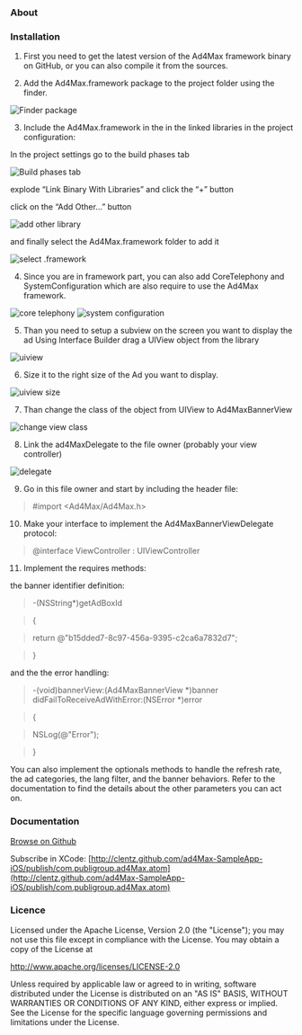 ### About

### Installation

1. First you need to get the latest version of the Ad4Max framework binary on GitHub, or you can also compile it from the sources.2. Add the Ad4Max.framework package to the project folder using the finder.

![Finder package](http://clentz.github.com/ad4Max-SampleApp-iOS/tutorial/01.png)

3. Include the Ad4Max.framework in the in the linked libraries in the project configuration:

In the project settings go to the build phases tab

![Build phases tab](http://clentz.github.com/ad4Max-SampleApp-iOS/tutorial/02.png)


explode “Link Binary With Libraries” and click the “+” button

click on the “Add Other...” button

![add other library](http://clentz.github.com/ad4Max-SampleApp-iOS/tutorial/03.png)and finally select the Ad4Max.framework folder to add it

![select .framework](http://clentz.github.com/ad4Max-SampleApp-iOS/tutorial/04.png)

4. Since you are in framework part, you can also add CoreTelephony and SystemConfiguration which are  also require to use the Ad4Max framework.

![core telephony](http://clentz.github.com/ad4Max-SampleApp-iOS/tutorial/05.png)
![system configuration](http://clentz.github.com/ad4Max-SampleApp-iOS/tutorial/06.png)

5. Than you need to setup a subview on the screen you want to display the adUsing Interface Builder drag a UIView object from the library

![uiview](http://clentz.github.com/ad4Max-SampleApp-iOS/tutorial/07.png)6. Size it to the right size of the Ad you want to display.

![uiview size](http://clentz.github.com/ad4Max-SampleApp-iOS/tutorial/08.png)

7. Than change the class of the object from UIView to Ad4MaxBannerView

![change view class](http://clentz.github.com/ad4Max-SampleApp-iOS/tutorial/09.png)

8. Link the ad4MaxDelegate to the file owner (probably your view controller)

![delegate](http://clentz.github.com/ad4Max-SampleApp-iOS/tutorial/10.png)9. Go in this file owner and start by including the header file:>	 #import <Ad4Max/Ad4Max.h>10. Make your interface to implement the Ad4MaxBannerViewDelegate protocol:>@interface ViewController : UIViewController <Ad4MaxBannerViewDelegate>11. Implement the requires methods:	
the banner identifier definition:

>-(NSString*)getAdBoxId
>{
>return @"b15dded7-8c97-456a-9395-c2ca6a7832d7";
>}

and the the error handling:
>-(void)bannerView:(Ad4MaxBannerView *)banner didFailToReceiveAdWithError:(NSError *)error>{>    NSLog(@"Error");>}You can also implement the optionals methods to handle the refresh rate, the ad categories, the lang filter, and the banner behaviors. Refer to the documentation to find the details about the other parameters you can act on.

### Documentation

[Browse on Github](http://clentz.github.com/ad4Max-SampleApp-iOS/)

Subscribe in XCode: [http://clentz.github.com/ad4Max-SampleApp-iOS/publish/com.publigroup.ad4Max.atom](http://clentz.github.com/ad4Max-SampleApp-iOS/publish/com.publigroup.ad4Max.atom)

### Licence

Licensed under the Apache License, Version 2.0 (the "License"); you may not
use this file except in compliance with the License.  You may obtain a copy
of the License at

http://www.apache.org/licenses/LICENSE-2.0

Unless required by applicable law or agreed to in writing, software
distributed under the License is distributed on an "AS IS" BASIS, WITHOUT
WARRANTIES OR CONDITIONS OF ANY KIND, either express or implied.  See the
License for the specific language governing permissions and limitations under
the License.